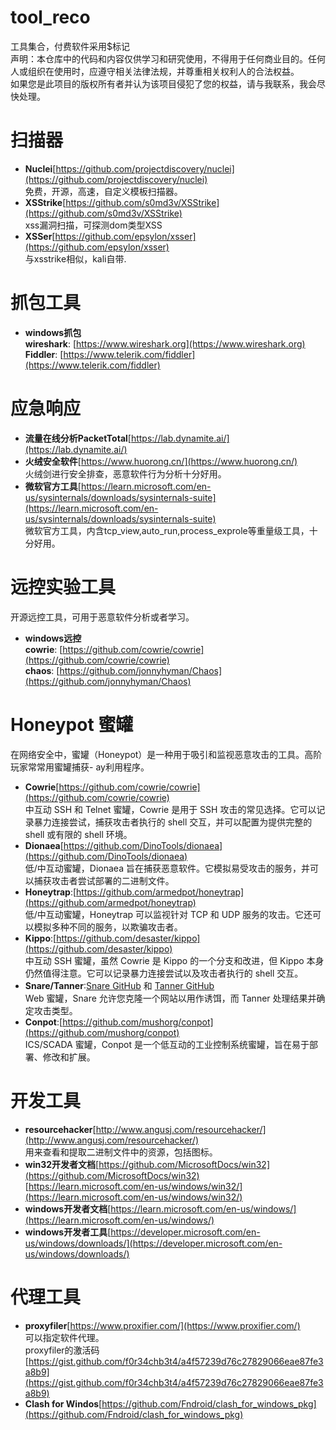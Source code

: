 # tool_reco
工具集合，付费软件采用$标记  
声明：本仓库中的代码和内容仅供学习和研究使用，不得用于任何商业目的。任何人或组织在使用时，应遵守相关法律法规，并尊重相关权利人的合法权益。  
如果您是此项目的版权所有者并认为该项目侵犯了您的权益，请与我联系，我会尽快处理。  

# 扫描器
-  **Nuclei**[https://github.com/projectdiscovery/nuclei](https://github.com/projectdiscovery/nuclei)  
  免费，开源，高速，自定义模板扫描器。  
- **XSStrike**[https://github.com/s0md3v/XSStrike](https://github.com/s0md3v/XSStrike)  
  xss漏洞扫描，可探测dom类型XSS  
-  **XSSer**[https://github.com/epsylon/xsser](https://github.com/epsylon/xsser)  
  与xsstrike相似，kali自带.  

# 抓包工具
-  **windows抓包**  
  **wireshark**: [https://www.wireshark.org](https://www.wireshark.org)  
  **Fiddler**: [https://www.telerik.com/fiddler](https://www.telerik.com/fiddler)  

# 应急响应
-  **流量在线分析PacketTotal**[https://lab.dynamite.ai/](https://lab.dynamite.ai/)  
-  **火绒安全软件**[https://www.huorong.cn/](https://www.huorong.cn/)  
  火绒剑进行安全排查，恶意软件行为分析十分好用。
-  **微软官方工具**[https://learn.microsoft.com/en-us/sysinternals/downloads/sysinternals-suite](https://learn.microsoft.com/en-us/sysinternals/downloads/sysinternals-suite)  
  微软官方工具，内含tcp_view,auto_run,process_exprole等重量级工具，十分好用。
  
# 远控实验工具
  开源远控工具，可用于恶意软件分析或者学习。
-  **windows远控**  
  **cowrie**: [https://github.com/cowrie/cowrie](https://github.com/cowrie/cowrie)  
  **chaos**: [https://github.com/jonnyhyman/Chaos](https://github.com/jonnyhyman/Chaos)  

# Honeypot 蜜罐
在网络安全中，蜜罐（Honeypot）是一种用于吸引和监视恶意攻击的工具。高阶玩家常常用蜜罐捕获-  ay利用程序。
-  **Cowrie**[https://github.com/cowrie/cowrie](https://github.com/cowrie/cowrie)  
  中互动 SSH 和 Telnet 蜜罐，Cowrie 是用于 SSH 攻击的常见选择。它可以记录暴力连接尝试，捕获攻击者执行的 shell 交互，并可以配置为提供完整的 shell 或有限的 shell 环境。
-  **Dionaea**[https://github.com/DinoTools/dionaea](https://github.com/DinoTools/dionaea)  
  低/中互动蜜罐，Dionaea 旨在捕获恶意软件。它模拟易受攻击的服务，并可以捕获攻击者尝试部署的二进制文件。
-  **Honeytrap**:[https://github.com/armedpot/honeytrap](https://github.com/armedpot/honeytrap)  
  低/中互动蜜罐，Honeytrap 可以监视针对 TCP 和 UDP 服务的攻击。它还可以模拟多种不同的服务，以欺骗攻击者。
-  **Kippo**:[https://github.com/desaster/kippo](https://github.com/desaster/kippo)  
  中互动 SSH 蜜罐，虽然 Cowrie 是 Kippo 的一个分支和改进，但 Kippo 本身仍然值得注意。它可以记录暴力连接尝试以及攻击者执行的 shell 交互。
-  **Snare/Tanner**:[Snare GitHub](https://github.com/mushorg/snare)  和 [Tanner GitHub](https://github.com/mushorg/tanner)  
  Web 蜜罐，Snare 允许您克隆一个网站以用作诱饵，而 Tanner 处理结果并确定攻击类型。
-  **Conpot**:[https://github.com/mushorg/conpot](https://github.com/mushorg/conpot)  
  ICS/SCADA 蜜罐，Conpot 是一个低互动的工业控制系统蜜罐，旨在易于部署、修改和扩展。


# 开发工具
-  **resourcehacker**[http://www.angusj.com/resourcehacker/](http://www.angusj.com/resourcehacker/)  
  用来查看和提取二进制文件中的资源，包括图标。  
- **win32开发者文档**[https://github.com/MicrosoftDocs/win32](https://github.com/MicrosoftDocs/win32)
  [https://learn.microsoft.com/en-us/windows/win32/](https://learn.microsoft.com/en-us/windows/win32/)
- **windows开发者文档**[https://learn.microsoft.com/en-us/windows/](https://learn.microsoft.com/en-us/windows/)
- **windows开发者工具**[https://developer.microsoft.com/en-us/windows/downloads/](https://developer.microsoft.com/en-us/windows/downloads/)

# 代理工具
- **proxyfiler**[https://www.proxifier.com/](https://www.proxifier.com/)  
  可以指定软件代理。  
  proxyfiler的激活码[https://gist.github.com/f0r34chb3t4/a4f57239d76c27829066eae87fe3a8b9](https://gist.github.com/f0r34chb3t4/a4f57239d76c27829066eae87fe3a8b9)  
- **Clash for Windos**[https://github.com/Fndroid/clash_for_windows_pkg](https://github.com/Fndroid/clash_for_windows_pkg)